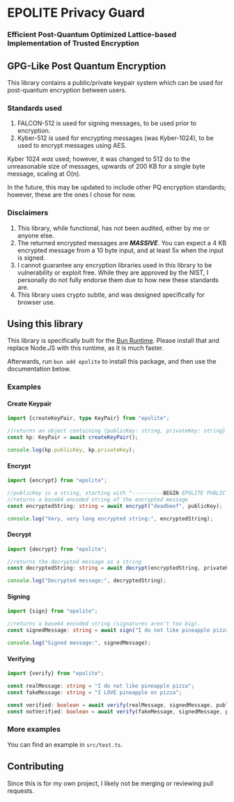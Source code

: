 # EPOLITE Privacy Guard

### Efficient Post-Quantum Optimized Lattice-based Implementation of Trusted Encryption

## GPG-Like Post Quantum Encryption
This library contains a public/private keypair system which can be used for post-quantum encryption between users.

### Standards used
1. FALCON-512 is used for signing messages, to be used prior to encryption.
2. Kyber-512 is used for encrypting messages (was Kyber-1024), to be used to encrypt messages using AES.

Kyber 1024 *was* used; however, it was changed to 512 do to the unreasonable size of messages, upwards of 200 KB for a single byte message, scaling at O(n).

In the future, this may be updated to include other PQ encryption standards; however, these are the ones I chose for now.

### Disclaimers
1. This library, while functional, has not been audited, either by me or anyone else.
2. The returned encrypted messages are **_MASSIVE_**.  You can expect a 4 KB encrypted message from a 10 byte input, and at least 5x when the input is signed.
3. I cannot guarantee any encryption libraries used in this library to be vulnerability or exploit free.  While they are approved by the NIST, I personally do not fully endorse them due to how new these standards are.
4. This library uses crypto subtle, and was designed specifically for browser use.

## Using this library
This library is specifically built for the [Bun Runtime](https://bun.sh).  Please install that and replace Node.JS with this runtime, as it is much faster.

Afterwards, run `bun add epolite` to install this package, and then use the documentation below.


### Examples
#### Create Keypair
```ts
import {createKeyPair, type KeyPair} from "epolite";

//returns an object containing {publicKey: string, privateKey: string}
const kp: KeyPair = await createKeyPair();

console.log(kp.publicKey, kp.privateKey);
```


#### Encrypt
```ts
import {encrypt} from "epolite";

//publicKey is a string, starting with "----------BEGIN EPOLITE PUBLIC KEY----------"
//returns a base64 encoded string of the encrypted message
const encryptedString: string = await encrypt("deadbeef", publicKey);

console.log("Very, very long encrypted string:", encryptedString);
```

#### Decrypt
```ts
import {decrypt} from "epolite";

//returns the decrypted message as a string
const decryptedString: string = await decrypt(encryptedString, privateKey);

console.log("Decrypted message:", decryptedString);
```

#### Signing
```ts
import {sign} from "epolite";

//returns a base64 encoded string (signatures aren't too big).
const signedMessage: string = await sign("I do not like pineapple pizza", privateKey);

console.log("Signed message:", signedMessage);
```

#### Verifying
```ts
import {verify} from "epolite";

const realMessage: string = "I do not like pineapple pizza";
const fakeMessage: string = "I LOVE pineapple on pizza";

const verified: boolean = await verify(realMessage, signedMessage, publicKey); //true
const notVerified: boolean = await verify(fakeMessage, signedMessage, publicKey); //false
```

### More examples

You can find an example in `src/test.ts`.


## Contributing
Since this is for my own project, I likely not be merging or reviewing pull requests.